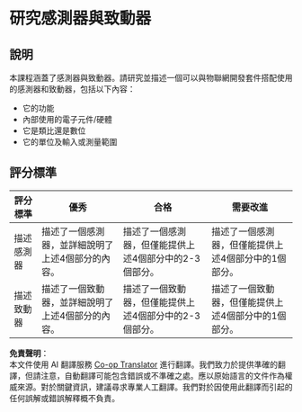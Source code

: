 <!--
CO_OP_TRANSLATOR_METADATA:
{
  "original_hash": "c5a568320b1159394108544807895337",
  "translation_date": "2025-08-24T23:19:34+00:00",
  "source_file": "1-getting-started/lessons/3-sensors-and-actuators/assignment.md",
  "language_code": "tw"
}
-->
# 研究感測器與致動器

## 說明

本課程涵蓋了感測器與致動器。請研究並描述一個可以與物聯網開發套件搭配使用的感測器和致動器，包括以下內容：

* 它的功能
* 內部使用的電子元件/硬體
* 它是類比還是數位
* 它的單位及輸入或測量範圍

## 評分標準

| 評分標準 | 優秀 | 合格 | 需要改進 |
| -------- | ---- | ---- | -------- |
| 描述感測器 | 描述了一個感測器，並詳細說明了上述4個部分的內容。 | 描述了一個感測器，但僅能提供上述4個部分中的2-3個部分。 | 描述了一個感測器，但僅能提供上述4個部分中的1個部分。 |
| 描述致動器 | 描述了一個致動器，並詳細說明了上述4個部分的內容。 | 描述了一個致動器，但僅能提供上述4個部分中的2-3個部分。 | 描述了一個致動器，但僅能提供上述4個部分中的1個部分。 |

**免責聲明**：  
本文件使用 AI 翻譯服務 [Co-op Translator](https://github.com/Azure/co-op-translator) 進行翻譯。我們致力於提供準確的翻譯，但請注意，自動翻譯可能包含錯誤或不準確之處。應以原始語言的文件作為權威來源。對於關鍵資訊，建議尋求專業人工翻譯。我們對於因使用此翻譯而引起的任何誤解或錯誤解釋概不負責。